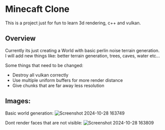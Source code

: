 # Minecaft Clone
This is a project just for fun to learn 3d rendering, c++ and vulkan.

## Overview
Currently its just creating a World with basic perlin noise terrain generation.
I will add new things like: better terrain generation, trees, caves, water etc...

Some things that need to be changed:
- Destroy all vulkan correctly
- Use multiple uniform buffers for more render distance
- Give chunks that are far away less resolution

## Images:
Basic world generation:
![Screenshot 2024-10-28 163749](https://github.com/user-attachments/assets/92b8e957-d08f-4593-9300-4fb374b97f74)

Dont render faces that are not visible:
![Screenshot 2024-10-28 163809](https://github.com/user-attachments/assets/e19b11c8-45f0-4011-a137-80ffef66e129)
